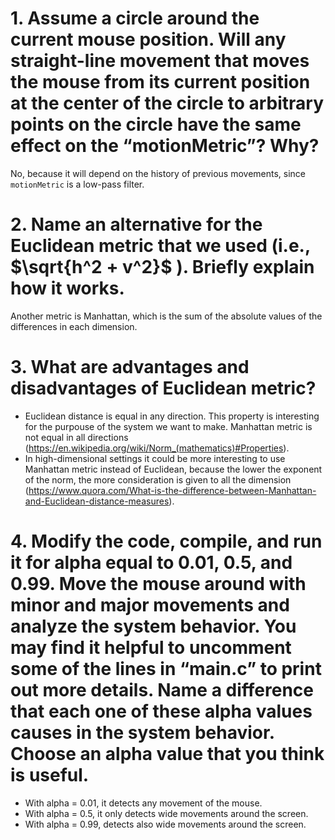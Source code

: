 # 1.	Assume	a	circle	around	the	current	mouse	position.	Will	any	straight-line	movement	that	moves	the	mouse	from	its	current	position	at	the	center	of	the	circle	to	arbitrary	points	on	the	circle	have	the	same	effect	on	the	“motionMetric”?	Why?

No, because it will depend on the history of previous movements, since `motionMetric` is a low-pass filter.


# 2.	Name	an	alternative	for	the	Euclidean	metric	that	we	used	(i.e.,	$\sqrt{h^2 + v^2}$ ).	Briefly	explain	how	it	works.

Another metric is Manhattan, which is the sum of the absolute values of the differences in each dimension.


# 3.	What	are	advantages	and	disadvantages	of	Euclidean	metric?

- Euclidean distance is equal in any direction. This property is interesting for the purpouse of the system we want to make. Manhattan metric is not equal in all directions (https://en.wikipedia.org/wiki/Norm_(mathematics)#Properties).
- In high-dimensional settings it could be more interesting to use Manhattan metric instead of Euclidean, because the lower the exponent of the norm, the more consideration is given to all the dimension (https://www.quora.com/What-is-the-difference-between-Manhattan-and-Euclidean-distance-measures).


# 4.	Modify	the	code,	compile,	and	run	it	for	alpha	equal	to	0.01,	0.5,	and	0.99.	Move	the	mouse	around	with	minor	and	major	movements	and	analyze	the	system	behavior.	You	may	find	it	helpful	to	uncomment	some	of	the	lines	in	“main.c”	to	print	out	more	details.	Name	a	difference	that	each	one	of	these	alpha	values	causes	in	the	system	behavior.	Choose	an	alpha	value	that	you	think	is	useful.

- With alpha = 0.01, it detects any movement of the mouse.
- With alpha = 0.5, it only detects wide movements around the screen.
- With alpha = 0.99, detects also wide movements around the screen.
